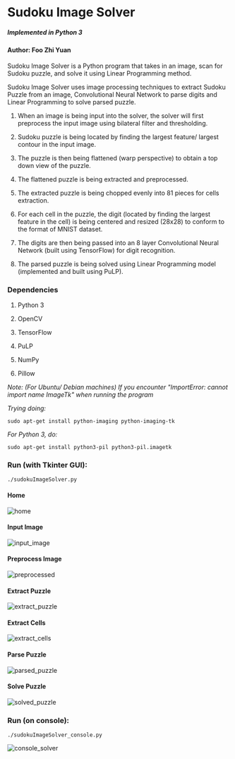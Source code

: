 # Sudoku Image Solver

##### *Implemented in Python 3*

#### Author: **Foo Zhi Yuan**

Sudoku Image Solver is a Python program that takes in an image, scan for Sudoku puzzle, and solve it using Linear Programming method.

Sudoku Image Solver uses image processing techniques to extract Sudoku Puzzle from an image, Convolutional Neural Network to parse digits and Linear Programming to solve parsed puzzle.

1. When an image is being input into the solver, the solver will first preprocess the input image using bilateral filter and thresholding. 

2. Sudoku puzzle is being located by finding the largest feature/ largest contour in the input image. 

3. The puzzle is then being flattened (warp perspective) to obtain a top down view of the puzzle. 

4. The flattened puzzle is being extracted and preprocessed.

5. The extracted puzzle is being chopped evenly into 81 pieces for cells extraction.

6. For each cell in the puzzle, the digit (located by finding the largest feature in the cell) is being centered and resized (28x28) to conform to the format of MNIST dataset.

7. The digits are then being passed into an 8 layer Convolutional Neural Network (built using TensorFlow) for digit recognition.

8. The parsed puzzle is being solved using Linear Programming model (implemented and built using PuLP).


### Dependencies
1. Python 3

2. OpenCV

3. TensorFlow

4. PuLP

5. NumPy

6. Pillow

*Note: (For Ubuntu/ Debian machines) If you encounter "ImportError: cannot import name ImageTk" when running the program*

  *Trying doing:*

  `sudo apt-get install python-imaging python-imaging-tk`

  *For Python 3, do:*

  `sudo apt-get install python3-pil python3-pil.imagetk`


### Run (with Tkinter GUI):
`./sudokuImageSolver.py`

#### Home
![home](https://github.com/fzy1995/SudokuImageSolver/blob/master/renderingImage/ProgramScreenshots/1_home.png)

#### Input Image 
![input_image](https://github.com/fzy1995/SudokuImageSolver/blob/master/renderingImage/ProgramScreenshots/2_inputImage.png)

#### Preprocess Image
![preprocessed](https://github.com/fzy1995/SudokuImageSolver/blob/master/renderingImage/ProgramScreenshots/3_preprocessed.png)

#### Extract Puzzle
![extract_puzzle](https://github.com/fzy1995/SudokuImageSolver/blob/master/renderingImage/ProgramScreenshots/4_extractPuzzle.png)

#### Extract Cells
![extract_cells](https://github.com/fzy1995/SudokuImageSolver/blob/master/renderingImage/ProgramScreenshots/5_extractCells.png)

#### Parse Puzzle
![parsed_puzzle](https://github.com/fzy1995/SudokuImageSolver/blob/master/renderingImage/ProgramScreenshots/6_parsedPuzzle.png)

#### Solve Puzzle
![solved_puzzle](https://github.com/fzy1995/SudokuImageSolver/blob/master/renderingImage/ProgramScreenshots/7_solvedPuzzle.png)


### Run (on console):
`./sudokuImageSolver_console.py`

![console_solver](https://github.com/fzy1995/SudokuImageSolver/blob/master/renderingImage/ProgramScreenshots/8_console_solver.png)
